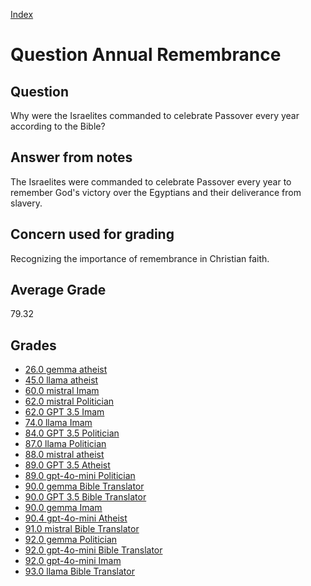 
[Index](../../index.md)
# Question Annual Remembrance
## Question
Why were the Israelites commanded to celebrate Passover every year according to the Bible?

## Answer from notes
The Israelites were commanded to celebrate Passover every year to remember God's victory over the Egyptians and their deliverance from slavery.

## Concern used for grading
Recognizing the importance of remembrance in Christian faith.

## Average Grade
79.32

## Grades
 * [26.0 gemma atheist](../answers/gemma_atheist/Annual_Remembrance.md)
 * [45.0 llama atheist](../answers/llama_atheist/Annual_Remembrance.md)
 * [60.0 mistral Imam](../answers/mistral_Imam/Annual_Remembrance.md)
 * [62.0 mistral Politician](../answers/mistral_Politician/Annual_Remembrance.md)
 * [62.0 GPT 3.5 Imam](../answers/GPT_3.5_Imam/Annual_Remembrance.md)
 * [74.0 llama Imam](../answers/llama_Imam/Annual_Remembrance.md)
 * [84.0 GPT 3.5 Politician](../answers/GPT_3.5_Politician/Annual_Remembrance.md)
 * [87.0 llama Politician](../answers/llama_Politician/Annual_Remembrance.md)
 * [88.0 mistral atheist](../answers/mistral_atheist/Annual_Remembrance.md)
 * [89.0 GPT 3.5 Atheist](../answers/GPT_3.5_Atheist/Annual_Remembrance.md)
 * [89.0 gpt-4o-mini Politician](../answers/gpt-4o-mini_Politician/Annual_Remembrance.md)
 * [90.0 gemma Bible Translator](../answers/gemma_Bible_Translator/Annual_Remembrance.md)
 * [90.0 GPT 3.5 Bible Translator](../answers/GPT_3.5_Bible_Translator/Annual_Remembrance.md)
 * [90.0 gemma Imam](../answers/gemma_Imam/Annual_Remembrance.md)
 * [90.4 gpt-4o-mini Atheist](../answers/gpt-4o-mini_Atheist/Annual_Remembrance.md)
 * [91.0 mistral Bible Translator](../answers/mistral_Bible_Translator/Annual_Remembrance.md)
 * [92.0 gemma Politician](../answers/gemma_Politician/Annual_Remembrance.md)
 * [92.0 gpt-4o-mini Bible Translator](../answers/gpt-4o-mini_Bible_Translator/Annual_Remembrance.md)
 * [92.0 gpt-4o-mini Imam](../answers/gpt-4o-mini_Imam/Annual_Remembrance.md)
 * [93.0 llama Bible Translator](../answers/llama_Bible_Translator/Annual_Remembrance.md)
